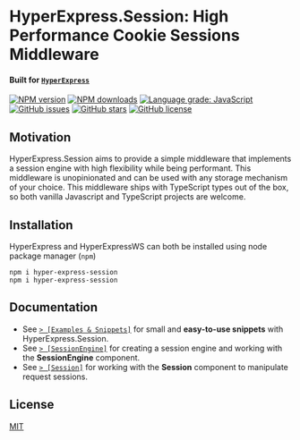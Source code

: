 # HyperExpress.Session: High Performance Cookie Sessions Middleware
#### Built for [`HyperExpress`](https://github.com/kartikk221/hyper-express)

<div align="left">

[![NPM version](https://img.shields.io/npm/v/hyper-express-session.svg?style=flat)](https://www.npmjs.com/package/hyper-express-session)
[![NPM downloads](https://img.shields.io/npm/dm/hyper-express-session.svg?style=flat)](https://www.npmjs.com/package/hyper-express-session)
[![Language grade: JavaScript](https://img.shields.io/lgtm/grade/javascript/g/kartikk221/hyper-express-session.svg?logo=lgtm&logoWidth=18)](https://lgtm.com/projects/g/kartikk221/hyper-express-session/context:javascript)
[![GitHub issues](https://img.shields.io/github/issues/kartikk221/hyper-express-session)](https://github.com/kartikk221/hyper-express-session/issues)
[![GitHub stars](https://img.shields.io/github/stars/kartikk221/hyper-express-session)](https://github.com/kartikk221/hyper-express-session/stargazers)
[![GitHub license](https://img.shields.io/github/license/kartikk221/hyper-express-session)](https://github.com/kartikk221/hyper-express-session/blob/master/LICENSE)

</div>

## Motivation
HyperExpress.Session aims to provide a simple middleware that implements a session engine with high flexibility while being performant. This middleware is unopinionated and can be used with any storage mechanism of your choice. This middleware ships with TypeScript types out of the box, so both vanilla Javascript and TypeScript projects are welcome.

## Installation
HyperExpress and HyperExpressWS can both be installed using node package manager (`npm`)
```
npm i hyper-express-session
npm i hyper-express-session
```

## Documentation
- See [`> [Examples & Snippets]`](./docs/Examples.md) for small and **easy-to-use snippets** with HyperExpress.Session.
- See [`> [SessionEngine]`](./docs/SessionEngine.md) for creating a session engine and working with the **SessionEngine** component.
- See [`> [Session]`](./docs/Session.md) for working with the **Session** component to manipulate request sessions.

## License
[MIT](./LICENSE)
